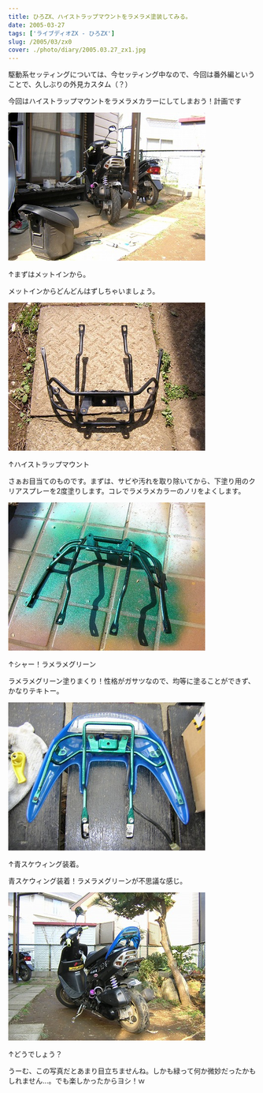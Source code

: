 ```yaml
---
title: ひろZX、ハイストラップマウントをラメラメ塗装してみる。
date: 2005-03-27
tags: ['ライブディオZX - ひろZX']
slug: /2005/03/zx0
cover: ./photo/diary/2005.03.27_zx1.jpg
---
```



<p class="sentence">駆動系セッティングについては、今セッティング中なので、今回は番外編ということで、久しぶりの外見カスタム（？）</p>
<p class="sentence spacing10">今回はハイストラップマウントをラメラメカラーにしてしまおう！計画です</p>
<div class="center spacing"><img class="img-fluid" src="./photo/diary/2005.03.27_zx1.jpg" alt=""></div>
<p class="sentence">↑まずはメットインから。</p>
<p class="sentence spacing10">メットインからどんどんはずしちゃいましょう。</p>
<div class="center spacing"><img class="img-fluid" src="./photo/diary/2005.03.27_zx2.jpg" alt=""></div>
<p class="sentence">↑ハイストラップマウント</p>
<p class="sentence spacing10">さぁお目当てのものです。まずは、サビや汚れを取り除いてから、下塗り用のクリアスプレーを2度塗りします。コレでラメラメカラーのノリをよくします。</p>
<div class="center spacing"><img class="img-fluid" src="./photo/diary/2005.03.27_zx3.jpg" alt=""></div>
<p class="sentence">↑シャー！ラメラメグリーン</p>
<p class="sentence spacing10">ラメラメグリーン塗りまくり！性格がガサツなので、均等に塗ることができず、かなりテキトー。</p>
<div class="center spacing"><img class="img-fluid" src="./photo/diary/2005.03.27_zx4.jpg" alt=""></div>
<p class="sentence">↑青スケウィング装着。</p>
<p class="sentence spacing10">青スケウィング装着！ラメラメグリーンが不思議な感じ。</p>
<div class="center spacing"><img class="img-fluid" src="./photo/diary/2005.03.27_zx5.jpg" alt=""></div>
<p class="sentence">↑どうでしょう？</p>
<p class="sentence spacing10">うーむ、この写真だとあまり目立ちませんね。しかも緑って何か微妙だったかもしれません...。でも楽しかったからヨシ！ｗ</p>
